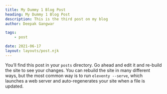 ```yaml
---
title: My Dummy 1 Blog Post
heading: My Dummy 1 Blog Post
description: This is the third post on my blog
author: Deepak Gangwar

tags: 
    - post

date: 2021-06-17
layout: layouts/post.njk
---
```


<!-- Notice how the URL corresponds to the location of the file in the 
project (excluding the extension). This is how URLs are handled by default, 
but they can be changed to some other format through the permalink key. -->


You’ll find this post in your `posts` directory. Go ahead and edit it and re-build the site to see your changes. You can rebuild the site in many different ways, but the most common way is to run `eleventy --serve`, which launches a web server and auto-regenerates your site when a file is updated.
